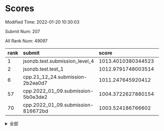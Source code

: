 # Scores

Modified Time: 2022-01-20 10:30:03

Submit Num: 207

All Rank Num: 49097

| rank |               submit               |       score        |       sigma        | pk_num |
| :--- | :--------------------------------- | :----------------- | :----------------- | :----- |
| 1    | jsonzb.test.submission_level_4     | 1013.4010380344523 | 0.8384685851718875 | 947    |
| 2    | jsonzb.test.test_1                 | 1012.9791748003514 | 0.8202608753196621 | 944    |
| 6    | cpp.21_12_24.submission-2b2ea0d7   | 1011.247645920412  | 0.8002686660780711 | 948    |
| 57   | cpp.2022_01_09.submission-5b0e3de2 | 1004.3722627880154 | 0.7119074415637171 | 956    |
| 70   | cpp.2022_01_09.submission-816672bd | 1003.524186766602  | 0.7162882871522677 | 946    |


<details>
<summary>全部</summary>

| rank |                 submit                 |       score        |       sigma        | pk_num |
| :--- | :------------------------------------- | :----------------- | :----------------- | :----- |
| 1    | jsonzb.test.submission_level_4         | 1013.4010380344523 | 0.8384685851718875 | 947    |
| 2    | jsonzb.test.test_1                     | 1012.9791748003514 | 0.8202608753196621 | 944    |
| 3    | gobigger.level_3.submission_level_3_37 | 1012.029247319753  | 0.7949217110196412 | 949    |
| 4    | gobigger.level_3.submission_level_3_41 | 1011.4905229434594 | 0.7738441145848831 | 947    |
| 5    | gobigger.level_3.submission_level_3_35 | 1011.4068535426771 | 0.7661881699368405 | 947    |
| 6    | cpp.21_12_24.submission-2b2ea0d7       | 1011.247645920412  | 0.8002686660780711 | 948    |
| 7    | gobigger.level_3.submission_level_3_38 | 1011.2314033412886 | 0.7659811801983736 | 949    |
| 8    | gobigger.level_3.submission_level_3_24 | 1011.0150525443759 | 0.7930524088417479 | 946    |
| 9    | gobigger.level_3.submission_level_3_47 | 1010.8515783407458 | 0.7780155686994928 | 946    |
| 10   | gobigger.level_3.submission_level_3_29 | 1010.8099405023916 | 0.775350505220096  | 953    |
| 11   | gobigger.level_3.submission_level_3_17 | 1010.6843373320369 | 0.7604938584193238 | 948    |
| 12   | gobigger.level_3.submission_level_3_28 | 1010.6777684451283 | 0.7570675496362935 | 946    |
| 13   | gobigger.level_3.submission_level_3_8  | 1010.6066555571522 | 0.776737436185731  | 949    |
| 14   | gobigger.level_3.submission_level_3_19 | 1010.5686746584777 | 0.7549591170074285 | 943    |
| 15   | gobigger.level_3.submission_level_3_1  | 1010.5248515313474 | 0.7707108272100482 | 950    |
| 16   | gobigger.level_3.submission_level_3_21 | 1010.2651329895659 | 0.7722375632528953 | 948    |
| 17   | gobigger.level_3.submission_level_3_49 | 1010.2544187669074 | 0.7489102326903512 | 949    |
| 18   | gobigger.level_3.submission_level_3_33 | 1010.2424962820307 | 0.7753458913099993 | 948    |
| 19   | gobigger.level_3.submission_level_3_36 | 1010.2118324363184 | 0.8150577097515153 | 951    |
| 20   | gobigger.level_3.submission_level_3_10 | 1010.1114802406773 | 0.759784104892967  | 956    |
| 21   | gobigger.level_3.submission_level_3_16 | 1010.1004755968386 | 0.7677159777315763 | 947    |
| 22   | gobigger.level_3.submission_level_3_20 | 1010.0606661820763 | 0.748794326537337  | 948    |
| 23   | gobigger.level_3.submission_level_3_0  | 1009.9936944433749 | 0.7558977024352009 | 953    |
| 24   | gobigger.level_3.submission_level_3_42 | 1009.8896551864276 | 0.7634195211196206 | 948    |
| 25   | gobigger.level_3.submission_level_3_4  | 1009.8476672126494 | 0.7575832988629446 | 953    |
| 26   | gobigger.level_3.submission_level_3_48 | 1009.6582067442837 | 0.757650826619039  | 947    |
| 27   | gobigger.level_3.submission_level_3_13 | 1009.6106656025909 | 0.7550767668654079 | 943    |
| 28   | gobigger.level_3.submission_level_3_15 | 1009.6096248985672 | 0.7507250869933453 | 946    |
| 29   | gobigger.level_3.submission_level_3_45 | 1009.5706939441407 | 0.7593701564485058 | 951    |
| 30   | gobigger.level_3.submission_level_3_11 | 1009.5427798641452 | 0.7424051419590265 | 945    |
| 31   | gobigger.level_3.submission_level_3_23 | 1009.530115604898  | 0.7419593062964878 | 952    |
| 32   | gobigger.level_3.submission_level_3_22 | 1009.5089212725205 | 0.753129288410361  | 955    |
| 33   | gobigger.level_3.submission_level_3_2  | 1009.4602190563336 | 0.7627200772329664 | 951    |
| 34   | gobigger.level_3.submission_level_3_40 | 1009.4583844213163 | 0.7626379515928154 | 950    |
| 35   | gobigger.level_3.submission_level_3_18 | 1009.4196623935306 | 0.7659625823542794 | 948    |
| 36   | gobigger.level_3.submission_level_3_43 | 1009.4013587644979 | 0.7583190228417908 | 952    |
| 37   | gobigger.level_3.submission_level_3_3  | 1009.3423941020934 | 0.7513583994461097 | 949    |
| 38   | gobigger.level_3.submission_level_3_46 | 1009.3276695834102 | 0.7520331271881912 | 955    |
| 39   | gobigger.level_3.submission_level_3_39 | 1009.2994617368522 | 0.7418831427102602 | 947    |
| 40   | gobigger.level_3.submission_level_3_25 | 1009.2945495959818 | 0.7636768268048999 | 946    |
| 41   | gobigger.level_3.submission_level_3_34 | 1009.07551234574   | 0.7415473539064996 | 957    |
| 42   | gobigger.level_3.submission_level_3_30 | 1009.0473233914828 | 0.7491477298434922 | 949    |
| 43   | gobigger.level_3.submission_level_3_31 | 1009.0168655876635 | 0.7438450180260656 | 950    |
| 44   | gobigger.level_3.submission_level_3_44 | 1008.9851925179355 | 0.7366862827777793 | 944    |
| 45   | gobigger.level_3.submission_level_3_26 | 1008.8376702051838 | 0.7581319874372427 | 950    |
| 46   | gobigger.level_3.submission_level_3_32 | 1008.8201693164114 | 0.7617067270244314 | 951    |
| 47   | gobigger.level_3.submission_level_3_12 | 1008.8113504129271 | 0.7559772473086359 | 952    |
| 48   | gobigger.level_3.submission_level_3_6  | 1008.7762889738494 | 0.7468203756524261 | 948    |
| 49   | gobigger.level_3.submission_level_3_9  | 1008.69544881261   | 0.7499290470202167 | 944    |
| 50   | gobigger.level_3.submission_level_3_27 | 1008.674668434763  | 0.7318164751080668 | 946    |
| 51   | gobigger.level_3.submission_level_3_14 | 1008.6521667045422 | 0.7455142704472933 | 950    |
| 52   | gobigger.level_3.submission_level_3_5  | 1008.5555074783127 | 0.7463820090037775 | 947    |
| 53   | gobigger.level_3.submission_level_3_7  | 1008.5286006845533 | 0.7437555082009363 | 946    |
| 54   | gobigger.level_1.submission_level_1_10 | 1005.0439233039425 | 0.71406923236807   | 949    |
| 55   | gobigger.level_1.submission_level_1_19 | 1004.7456691358226 | 0.721035232055841  | 942    |
| 56   | gobigger.level_1.submission_level_1_23 | 1004.5548612498218 | 0.7144092155591089 | 951    |
| 57   | cpp.2022_01_09.submission-5b0e3de2     | 1004.3722627880154 | 0.7119074415637171 | 956    |
| 58   | gobigger.level_1.submission_level_1_40 | 1004.2026146217133 | 0.7229066051350355 | 948    |
| 59   | gobigger.level_1.submission_level_1_39 | 1003.9550642784916 | 0.7029353405095878 | 946    |
| 60   | gobigger.level_1.submission_level_1_46 | 1003.9391900354989 | 0.7214223098613178 | 946    |
| 61   | gobigger.level_1.submission_level_1_25 | 1003.9063562997482 | 0.7136539023709225 | 948    |
| 62   | gobigger.level_1.submission_level_1_28 | 1003.8999218010314 | 0.7271437352385703 | 948    |
| 63   | gobigger.level_1.submission_level_1_20 | 1003.8982371528662 | 0.7136539812683936 | 948    |
| 64   | gobigger.level_1.submission_level_1_2  | 1003.8339476532818 | 0.7129478969007395 | 955    |
| 65   | gobigger.level_1.submission_level_1_21 | 1003.8150880950432 | 0.7130641065396877 | 949    |
| 66   | gobigger.level_1.submission_level_1_41 | 1003.8030483669255 | 0.7217359012264768 | 951    |
| 67   | gobigger.level_1.submission_level_1_33 | 1003.6164425070681 | 0.7137607091837861 | 948    |
| 68   | gobigger.level_1.submission_level_1_4  | 1003.5967483896247 | 0.7096648833463663 | 951    |
| 69   | gobigger.level_1.submission_level_1_24 | 1003.5533236260471 | 0.7123038672372961 | 948    |
| 70   | cpp.2022_01_09.submission-816672bd     | 1003.524186766602  | 0.7162882871522677 | 946    |
| 71   | gobigger.level_1.submission_level_1_43 | 1003.5017373286817 | 0.7214160989255394 | 948    |
| 72   | gobigger.level_1.submission_level_1_35 | 1003.4364118705454 | 0.7196842920385352 | 950    |
| 73   | gobigger.level_1.submission_level_1_38 | 1003.2978010132254 | 0.7217600507819175 | 950    |
| 74   | gobigger.level_1.submission_level_1_30 | 1003.2694298773152 | 0.7030700949339961 | 950    |
| 75   | gobigger.level_1.submission_level_1_1  | 1003.2663031834834 | 0.7112175095369749 | 952    |
| 76   | gobigger.level_1.submission_level_1_37 | 1003.2243194958913 | 0.7245515927600352 | 950    |
| 77   | gobigger.level_1.submission_level_1_45 | 1003.1973031997946 | 0.7135178811442712 | 948    |
| 78   | gobigger.level_1.submission_level_1_3  | 1003.1600478855156 | 0.7016358345088745 | 946    |
| 79   | gobigger.level_1.submission_level_1_27 | 1003.1407378302446 | 0.7089891412498857 | 951    |
| 80   | gobigger.level_1.submission_level_1_29 | 1003.1005390286899 | 0.716567235632076  | 950    |
| 81   | gobigger.level_1.submission_level_1_11 | 1003.0791283465744 | 0.7263889885338425 | 949    |
| 82   | gobigger.level_1.submission_level_1_5  | 1002.9855002129664 | 0.7117593821524496 | 946    |
| 83   | gobigger.level_1.submission_level_1_8  | 1002.9835071272385 | 0.7189791743585786 | 949    |
| 84   | gobigger.level_1.submission_level_1_15 | 1002.9143450135698 | 0.7147873066833396 | 948    |
| 85   | gobigger.level_1.submission_level_1_34 | 1002.9123771685363 | 0.7154723244830472 | 949    |
| 86   | gobigger.level_1.submission_level_1_0  | 1002.9076164343996 | 0.7127746794010452 | 943    |
| 87   | gobigger.level_1.submission_level_1_42 | 1002.8789631096729 | 0.7232542810096235 | 952    |
| 88   | gobigger.level_1.submission_level_1_16 | 1002.84088945289   | 0.7237850384357555 | 950    |
| 89   | gobigger.level_1.submission_level_1_18 | 1002.7698410652596 | 0.7051924607206662 | 943    |
| 90   | gobigger.level_1.submission_level_1_36 | 1002.7681222771031 | 0.7198661367157542 | 952    |
| 91   | gobigger.level_1.submission_level_1_49 | 1002.7493391093407 | 0.7205628177840501 | 942    |
| 92   | gobigger.level_1.submission_level_1_22 | 1002.6827585117131 | 0.7138078108622286 | 951    |
| 93   | gobigger.level_1.submission_level_1_14 | 1002.6339464471404 | 0.7148864030359625 | 944    |
| 94   | gobigger.level_1.submission_level_1_9  | 1002.5420104496277 | 0.7094262457099719 | 948    |
| 95   | gobigger.level_1.submission_level_1_31 | 1002.4873118444342 | 0.7024993254970483 | 951    |
| 96   | gobigger.level_1.submission_level_1_17 | 1002.4641746950233 | 0.7090477440825187 | 950    |
| 97   | gobigger.level_1.submission_level_1_7  | 1002.4337474539673 | 0.7195313256901219 | 952    |
| 98   | gobigger.level_1.submission_level_1_47 | 1002.3592163484072 | 0.7178948049208099 | 949    |
| 99   | gobigger.level_1.submission_level_1_44 | 1002.3389126101602 | 0.7206497080745669 | 945    |
| 100  | gobigger.level_1.submission_level_1_32 | 1002.2723665392604 | 0.7071012381606143 | 950    |
| 101  | gobigger.level_1.submission_level_1_12 | 1002.0168462969406 | 0.7169888714034413 | 953    |
| 102  | gobigger.level_1.submission_level_1_13 | 1001.9550785866886 | 0.7082913951381212 | 943    |
| 103  | gobigger.level_1.submission_level_1_26 | 1001.9282367103241 | 0.7072549724371879 | 946    |
| 104  | gobigger.level_1.submission_level_1_6  | 1001.8043409014516 | 0.7152992606163112 | 948    |
| 105  | gobigger.level_1.submission_level_1_48 | 1001.7858199648151 | 0.7147873112897055 | 949    |
| 106  | gobigger.random.submission_random_9    | 997.6383423198175  | 0.706143876117897  | 946    |
| 107  | gobigger.random.submission_random_15   | 997.459444083442   | 0.7021699914142736 | 946    |
| 108  | gobigger.random.submission_random_3    | 997.2049313140634  | 0.7216096791837934 | 955    |
| 109  | gobigger.random.submission_random_18   | 996.9417702173445  | 0.7059519978008824 | 947    |
| 110  | gobigger.random.submission_random_40   | 996.8933099519618  | 0.704636412516543  | 949    |
| 111  | gobigger.random.submission_random_45   | 996.8400424128632  | 0.6977721942741071 | 949    |
| 112  | gobigger.random.submission_random_6    | 996.696682111921   | 0.7215558567732466 | 949    |
| 113  | gobigger.random.submission_random_28   | 996.6273261481333  | 0.7104939819343706 | 954    |
| 114  | gobigger.random.submission_random_49   | 996.5842297537733  | 0.7065141707825559 | 950    |
| 115  | gobigger.random.submission_random_20   | 996.5326572592982  | 0.6998174912870692 | 950    |
| 116  | gobigger.random.submission_random_35   | 996.5043114442009  | 0.7073814808514822 | 947    |
| 117  | gobigger.random.submission_random_1    | 996.496601830917   | 0.6972478828221659 | 949    |
| 118  | gobigger.random.submission_random_36   | 996.3537991575085  | 0.7202849302962085 | 950    |
| 119  | gobigger.random.submission_random_47   | 996.3365422297982  | 0.7038203548756866 | 952    |
| 120  | gobigger.random.submission_random_2    | 996.3150300427238  | 0.7140277834194338 | 948    |
| 121  | gobigger.random.submission_random_34   | 996.2997097346641  | 0.7042822691607822 | 946    |
| 122  | gobigger.random.submission_random_4    | 996.279276676852   | 0.7056022526122803 | 951    |
| 123  | gobigger.random.submission_random_31   | 996.2741738280737  | 0.7129811148809594 | 950    |
| 124  | gobigger.random.submission_random_14   | 996.2361217379816  | 0.7057386451089845 | 946    |
| 125  | gobigger.random.submission_random_10   | 996.219153899293   | 0.7070878440223075 | 951    |
| 126  | gobigger.random.submission_random_0    | 996.2055606078447  | 0.7097940938939516 | 943    |
| 127  | gobigger.random.submission_random_46   | 996.2009032010365  | 0.7134032673341689 | 942    |
| 128  | gobigger.random.submission_random_30   | 996.1877470270286  | 0.7065229422844768 | 950    |
| 129  | gobigger.random.submission_random_26   | 996.101813891389   | 0.6986300956248623 | 950    |
| 130  | gobigger.random.submission_random_48   | 996.0471016998058  | 0.7078296357337259 | 949    |
| 131  | gobigger.random.submission_random_32   | 996.039497660084   | 0.7072170826713765 | 952    |
| 132  | gobigger.random.submission_random_22   | 996.033658914754   | 0.7061008096844403 | 951    |
| 133  | gobigger.random.submission_random_13   | 995.9376462864757  | 0.7226560437149623 | 954    |
| 134  | gobigger.random.submission_random_23   | 995.8945195820504  | 0.6982237731903287 | 949    |
| 135  | gobigger.random.submission_random_39   | 995.8774068662682  | 0.7119162161694607 | 951    |
| 136  | gobigger.random.submission_random_19   | 995.8150606300735  | 0.7079465355574535 | 945    |
| 137  | gobigger.random.submission_random_16   | 995.7515300896649  | 0.7141330670794942 | 953    |
| 138  | gobigger.random.submission_random_5    | 995.7081143805773  | 0.7058397936321141 | 950    |
| 139  | gobigger.random.submission_random_12   | 995.6819974690634  | 0.7166055060727188 | 948    |
| 140  | gobigger.random.submission_random_37   | 995.6432671574912  | 0.7041120731766287 | 949    |
| 141  | gobigger.random.submission_random_24   | 995.6279991826066  | 0.7070653639687307 | 950    |
| 142  | gobigger.random.submission_random_42   | 995.5891444758333  | 0.7088242841985813 | 942    |
| 143  | gobigger.random.submission_random_44   | 995.549017300243   | 0.7031890836176027 | 949    |
| 144  | gobigger.random.submission_random_11   | 995.5300068280158  | 0.7184084739023021 | 947    |
| 145  | gobigger.random.submission_random_7    | 995.4078307172525  | 0.7154543166382509 | 950    |
| 146  | gobigger.random.submission_random_38   | 995.3408501796492  | 0.7045188848906455 | 948    |
| 147  | gobigger.random.submission_random_25   | 995.2668828816895  | 0.7109690619470783 | 951    |
| 148  | gobigger.random.submission_random_17   | 995.2411355295033  | 0.7067239910368451 | 950    |
| 149  | gobigger.random.submission_random_29   | 995.1497468914995  | 0.7006349909845196 | 944    |
| 150  | gobigger.random.submission_random_27   | 995.0949233212974  | 0.718010915347095  | 945    |
| 151  | gobigger.random.submission_random_41   | 994.9832377122319  | 0.7155814010391145 | 947    |
| 152  | gobigger.random.submission_random_33   | 994.9438110609481  | 0.7163402170039986 | 948    |
| 153  | gobigger.random.submission_random_21   | 994.9248904239108  | 0.6986519764690455 | 953    |
| 154  | gobigger.level_2.submission_level_2_20 | 994.7319892436179  | 0.7288229992859413 | 945    |
| 155  | gobigger.random.submission_random_43   | 994.6353539950212  | 0.7150075712741539 | 946    |
| 156  | gobigger.level_2.submission_level_2_41 | 994.1573260789025  | 0.7222888479256465 | 949    |
| 157  | gobigger.random.submission_random_8    | 993.8316506362404  | 0.7498744123491166 | 950    |
| 158  | gobigger.level_2.submission_level_2_10 | 993.7635329334131  | 0.7337404150632675 | 943    |
| 159  | gobigger.level_2.submission_level_2_45 | 993.6040384033129  | 0.7285018248628735 | 952    |
| 160  | gobigger.level_2.submission_level_2_22 | 993.5539472332416  | 0.7308047253728988 | 948    |
| 161  | gobigger.level_2.submission_level_2_4  | 993.131535318358   | 0.7414454953273403 | 946    |
| 162  | gobigger.level_2.submission_level_2_23 | 993.1274772727792  | 0.7286893627667586 | 954    |
| 163  | gobigger.level_2.submission_level_2_11 | 993.0807745011167  | 0.7550107303902817 | 950    |
| 164  | gobigger.level_2.submission_level_2_33 | 993.0244834963514  | 0.7541128624904625 | 949    |
| 165  | gobigger.level_2.submission_level_2_0  | 993.0192706423244  | 0.7481385807737528 | 949    |
| 166  | gobigger.level_2.submission_level_2_34 | 992.8102673752716  | 0.7411236588356603 | 953    |
| 167  | gobigger.level_2.submission_level_2_42 | 992.7799578961183  | 0.759991624541391  | 949    |
| 168  | gobigger.level_2.submission_level_2_32 | 992.704950545238   | 0.7435612063584115 | 949    |
| 169  | gobigger.level_2.submission_level_2_40 | 992.6434476522738  | 0.7450079645650053 | 950    |
| 170  | gobigger.level_2.submission_level_2_28 | 992.543957821134   | 0.7304757178537591 | 946    |
| 171  | gobigger.level_2.submission_level_2_8  | 992.4740586863511  | 0.7599907137189574 | 952    |
| 172  | gobigger.level_2.submission_level_2_44 | 992.4553082967966  | 0.7348650065269168 | 947    |
| 173  | gobigger.level_2.submission_level_2_16 | 992.4513256820131  | 0.7330886737773827 | 952    |
| 174  | gobigger.level_2.submission_level_2_13 | 992.3995460486649  | 0.7494571106121495 | 949    |
| 175  | gobigger.level_2.submission_level_2_14 | 992.3676659900551  | 0.7460044891656951 | 949    |
| 176  | gobigger.level_2.submission_level_2_3  | 992.362980818648   | 0.7540243481711627 | 949    |
| 177  | gobigger.level_2.submission_level_2_17 | 992.3381656307323  | 0.7324587201050475 | 947    |
| 178  | gobigger.level_2.submission_level_2_31 | 992.1935746585685  | 0.7336397331730442 | 952    |
| 179  | gobigger.level_2.submission_level_2_30 | 992.186115228121   | 0.7365613644718181 | 952    |
| 180  | gobigger.level_2.submission_level_2_29 | 992.1760507444137  | 0.7589875978439374 | 945    |
| 181  | gobigger.level_2.submission_level_2_46 | 992.1516279205824  | 0.7481922799627253 | 947    |
| 182  | gobigger.level_2.submission_level_2_18 | 992.0968256352635  | 0.7456400072616991 | 950    |
| 183  | gobigger.level_2.submission_level_2_35 | 992.0404045985224  | 0.7140633389150607 | 951    |
| 184  | gobigger.level_2.submission_level_2_47 | 991.9553015972574  | 0.7413929518367035 | 944    |
| 185  | gobigger.level_2.submission_level_2_37 | 991.8677412599211  | 0.7350842266930164 | 949    |
| 186  | gobigger.level_2.submission_level_2_5  | 991.8657230349204  | 0.7479425349908617 | 953    |
| 187  | gobigger.level_2.submission_level_2_1  | 991.8389986174013  | 0.7387968637324108 | 952    |
| 188  | gobigger.level_2.submission_level_2_25 | 991.8134742900055  | 0.7430718482391311 | 949    |
| 189  | gobigger.level_2.submission_level_2_27 | 991.811905624891   | 0.7514296246615476 | 948    |
| 190  | gobigger.level_2.submission_level_2_36 | 991.8047311220306  | 0.7441739091989045 | 951    |
| 191  | gobigger.level_2.submission_level_2_49 | 991.7856063324762  | 0.7411298655346459 | 946    |
| 192  | gobigger.level_2.submission_level_2_24 | 991.6703684711305  | 0.7371988718069888 | 947    |
| 193  | gobigger.level_2.submission_level_2_9  | 991.6222838408311  | 0.7651708764053063 | 946    |
| 194  | gobigger.level_2.submission_level_2_26 | 991.5529958470925  | 0.7416889047391017 | 948    |
| 195  | gobigger.level_2.submission_level_2_2  | 991.5211330626479  | 0.7584223490289514 | 946    |
| 196  | gobigger.level_2.submission_level_2_39 | 991.5156554458157  | 0.7508504350071105 | 951    |
| 197  | gobigger.level_2.submission_level_2_7  | 991.4832456081606  | 0.7639209772862967 | 943    |
| 198  | gobigger.level_2.submission_level_2_43 | 991.332249111517   | 0.7539801192989888 | 953    |
| 199  | gobigger.level_2.submission_level_2_12 | 991.1287556823949  | 0.7781895627049877 | 947    |
| 200  | gobigger.level_2.submission_level_2_15 | 991.1233119276022  | 0.7624651623458328 | 948    |
| 201  | gobigger.level_2.submission_level_2_21 | 991.0001076525961  | 0.7438233154386446 | 949    |
| 202  | gobigger.level_2.submission_level_2_19 | 990.9541650747     | 0.7612762294432419 | 953    |
| 203  | gobigger.level_2.submission_level_2_6  | 990.6958331385066  | 0.7561917630537486 | 951    |
| 204  | gobigger.level_2.submission_level_2_48 | 990.0405083106383  | 0.778535889658756  | 956    |
| 205  | gobigger.level_2.submission_level_2_38 | 989.957899469519   | 0.7754917819118848 | 950    |
| 206  | gobigger.none.submission_none_1        | 976.6520655311882  | 1.4378788098188826 | 946    |
| 207  | gobigger.none.submission_none_0        | 975.4255273077532  | 1.5599702068097463 | 939    |

</details>